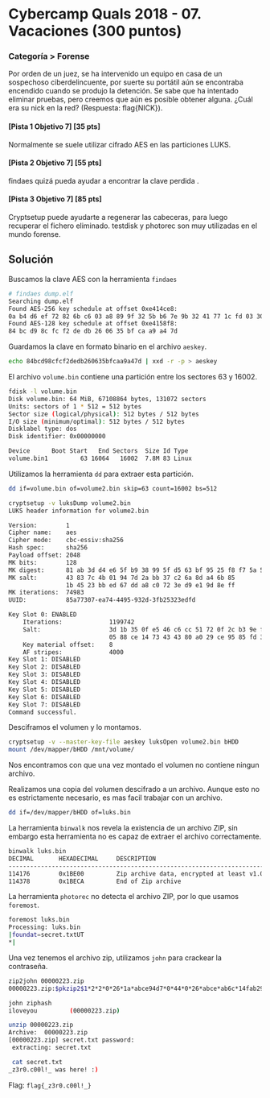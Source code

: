 # Cybercamp Quals 2018 - 07. Vacaciones (300 puntos)
### Categoría > Forense


Por orden de un juez, se ha intervenido un equipo en casa de un sospechoso ciberdelincuente, por suerte su portátil aún se encontraba encendido cuando se produjo la detención. Se sabe que ha intentado eliminar pruebas, pero creemos que aún es posible obtener alguna. ¿Cuál era su nick en la red? (Respuesta: flag{NICK}).


#### [Pista 1 Objetivo 7] [35 pts]
Normalmente se suele utilizar cifrado AES en las particiones LUKS.

#### [Pista 2 Objetivo 7] [55 pts]
findaes quizá pueda ayudar a encontrar la clave perdida .

#### [Pista 3 Objetivo 7] [85 pts]
Cryptsetup puede ayudarte a regenerar las cabeceras, para luego recuperar el fichero eliminado. testdisk y photorec son muy utilizadas en el mundo forense.


## Solución


Buscamos la clave AES con la herramienta `findaes`

```bash
# findaes dump.elf
Searching dump.elf
Found AES-256 key schedule at offset 0xe414ce8:
0a b4 d6 ef 72 82 6b c6 03 a8 89 9f 32 5b b6 7e 9b 32 41 77 1c fd 03 30 56 9a ce ab 16 f2 51 bd
Found AES-128 key schedule at offset 0xe4158f8:
84 bc d9 8c fc f2 de db 26 06 35 bf ca a9 a4 7d
```

Guardamos la clave en formato binario en el archivo `aeskey`.

```bash
echo 84bcd98cfcf2dedb260635bfcaa9a47d | xxd -r -p > aeskey
```
El archivo `volume.bin` contiene una partición entre los sectores 63 y 16002.

```bash
fdisk -l volume.bin
Disk volume.bin: 64 MiB, 67108864 bytes, 131072 sectors
Units: sectors of 1 * 512 = 512 bytes
Sector size (logical/physical): 512 bytes / 512 bytes
I/O size (minimum/optimal): 512 bytes / 512 bytes
Disklabel type: dos
Disk identifier: 0x00000000

Device      Boot Start   End Sectors  Size Id Type
volume.bin1         63 16064   16002  7.8M 83 Linux
```

Utilizamos la herramienta `dd` para extraer esta partición.

```bash
dd if=volume.bin of=volume2.bin skip=63 count=16002 bs=512
```

```bash
cryptsetup -v luksDump volume2.bin
LUKS header information for volume2.bin

Version:       	1
Cipher name:   	aes
Cipher mode:   	cbc-essiv:sha256
Hash spec:     	sha256
Payload offset:	2048
MK bits:       	128
MK digest:     	81 ab 3d d4 e6 5f b9 38 99 5f d5 63 bf 95 25 f8 f7 5a 56 a9
MK salt:       	43 83 7c 4b 01 94 7d 2a bb 37 c2 6a 8d a4 6b 85
               	1b 45 23 bb ed 67 dd a8 c0 72 3e d9 e1 9d 8e ff
MK iterations: 	74983
UUID:          	85a77307-ea74-4495-932d-3fb25323edfd

Key Slot 0: ENABLED
	Iterations:         	1199742
	Salt:               	3d 1b 35 0f e5 46 c6 cc 51 72 0f 2c b3 9e fe 4e
	                      	05 88 ce 14 73 43 43 80 a0 29 ce 95 85 fd 34 2b
	Key material offset:	8
	AF stripes:            	4000
Key Slot 1: DISABLED
Key Slot 2: DISABLED
Key Slot 3: DISABLED
Key Slot 4: DISABLED
Key Slot 5: DISABLED
Key Slot 6: DISABLED
Key Slot 7: DISABLED
Command successful.
```

Desciframos el volumen y lo montamos.

```bash
cryptsetup -v --master-key-file aeskey luksOpen volume2.bin bHDD
mount /dev/mapper/bHDD /mnt/volume/
```

Nos encontramos con que una vez montado el volumen no contiene ningun archivo.

Realizamos una copia del volumen descifrado a un archivo. Aunque esto no es estrictamente necesario, es mas facil trabajar con un archivo.

```bash
dd if=/dev/mapper/bHDD of=luks.bin
```

La herramienta `binwalk` nos revela la existencia de un archivo ZIP, sin embargo esta herramienta no es capaz de extraer el archivo correctamente.

```bash
binwalk luks.bin
DECIMAL       HEXADECIMAL     DESCRIPTION
--------------------------------------------------------------------------------
114176        0x1BE00         Zip archive data, encrypted at least v1.0 to extract, compressed size: 38, uncompressed size: 26, name: secret.txt
114378        0x1BECA         End of Zip archive
```

La herramienta `photorec` no detecta el archivo ZIP, por lo que usamos `foremost`.

```bash
foremost luks.bin
Processing: luks.bin
|foundat=secret.txtUT
*|
```

Una vez tenemos el archivo zip, utilizamos `john` para crackear la contraseña.

```bash
zip2john 00000223.zip
00000223.zip:$pkzip2$1*2*2*0*26*1a*abce94d7*0*44*0*26*abce*ab6c*14fab29fabf746766d7f7af67ddc8b7229c5c96fc973db3da79ecb9789f12d0a57209f6b44cf*$/pkzip2$:::::00000223.zip
```

```bash
john ziphash
iloveyou         (00000223.zip)
```

```bash
unzip 00000223.zip
Archive:  00000223.zip
[00000223.zip] secret.txt password:
 extracting: secret.txt
```

```bash
 cat secret.txt
_z3r0.c00l!_ was here! :)
```

Flag: `flag{_z3r0.c00l!_}`
